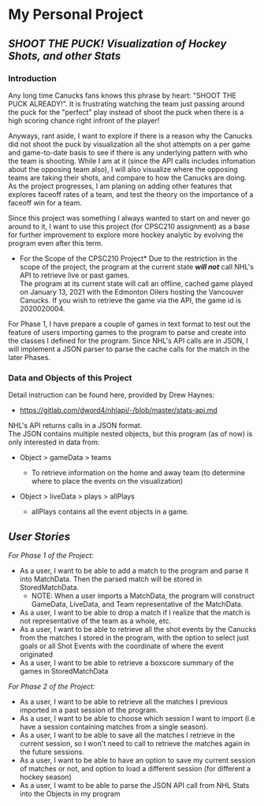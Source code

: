 # My Personal Project

## *SHOOT THE PUCK!  Visualization of Hockey Shots, and other Stats*

### Introduction

Any long time Canucks fans knows this phrase by heart: "SHOOT THE PUCK ALREADY!".  It is frustrating watching the team just passing around the puck for the "perfect" play instead of shoot the puck when there is a high scoring chance right infront of the player!

Anyways, rant aside, I want to explore if there is a reason why the Canucks did not shoot the puck by visualization all the shot attempts on a per game and game-to-date basis to see if there is any underlying pattern with who the team is shooting.
While I am at it (since the API calls includes infomation about the opposing team also), I will also visualize where the opposing teams are taking their shots, and compare to how the Canucks are doing.
As the project progresses, I am planing on adding other features that explores faceoff rates of a team, and test the theory on the importance of a faceoff win for a team.

Since this project was something I always wanted to start on and never go around to it, I want to use this project (for CPSC210 assignment) as a base for further improvement to explore more hockey analytic by evolving the program even after this term. 


* For the Scope of the CPSC210 Project*
Due to the restriction in the scope of the project, the program at the current state ***will not*** call NHL's API to  retrieve live or past games.  
The program at its current state will call an offline, cached game played on January 13, 2021 with the Edmonton Oilers hosting the Vancouver Canucks.
If you wish to retrieve the game via the API, the game id is 2020020004.

For Phase 1, I have prepare a couple of games in text format to test out the feature of users importing games to the program to parse and create into the classes I defined for the program.
Since NHL's API calls are in JSON, I will implement a JSON parser to parse the cache calls for the match in the later Phases.  


### Data and Objects of this Project

Detail instruction can be found here, provided by Drew Haynes:
- https://gitlab.com/dword4/nhlapi/-/blob/master/stats-api.md

NHL's API returns calls in a JSON format.  
The JSON contains multiple nested objects, but this program (as of now) is only interested in data from:

- Object > gameData > teams 

    - To retrieve information on the home and away team (to determine where to place the events on the visualization)
    
- Object > liveData > plays > allPlays

    - allPlays contains all the event objects in a game.
    



## ***User Stories***

*For Phase 1 of the Project:*
- As a user, I want to be able to add a match to the program and parse it into MatchData. Then the parsed match will be stored in StoredMatchData.
    - NOTE: When a user imports a MatchData, the program will construct GameData, LiveData, and Team representative of the MatchData.
- As a user, I want to be able to drop a match if I realize that the match is not representative of the team as a whole, etc.
- As a user, I want to be able to retrieve all the shot events by the Canucks  from the matches I stored in the program, with the option to select just goals or all Shot Events with the coordinate of where the event originated
- As a user, I want to be able to retrieve a boxscore summary of the games in StoredMatchData

*For Phase 2 of the Project:*
- As a user, I want to be able to retrieve all the matches I previous imported in a past session of the program.
- As a user, I want to be able to choose which session I want to import (i.e have a session containing matches from a single season).
- As a user, I want to be able to save all the matches I retrieve in the current session, so I won't need to call to retrieve the matches again in the future sessions.
- As a user, I want to be able to have an option to save my current session of matches or not, and option to load a different session (for different a hockey season)
- As a user, I wamt to be able to parse the JSON API call from NHL Stats into the Objects in my program
